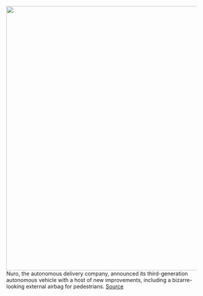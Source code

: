 <img src='https://cdn.vox-cdn.com/thumbor/5NwSmYcKbvhCd3mwSbOZECQbY70=/0x0:4096x2160/1200x800/filters:focal(1721x753:2375x1407)/cdn.vox-cdn.com/uploads/chorus_image/image/70378404/Nuro_Rendered_Airbag.0.png' width='700px' /><br/>
Nuro, the autonomous delivery company, announced its third-generation autonomous vehicle with a host of new improvements, including a bizarre-looking external airbag for pedestrians.
<a href='https://www.theverge.com/2022/1/12/22878565/nuro-driverless-delivery-vehicle-third-generation-air-bag'> Source <a/>